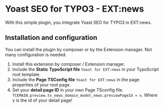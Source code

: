 # Yoast SEO for TYPO3 - EXT:news
With this simple plugin, you integrate Yoast SEO for TYPO3 in EXT:news. 

## Installation and configuration
You can install the plugin by composer or by the Extension manager. Not many configuration is needed. 

1. Install this extension by composer / Extension manager.
2. Include the **Static TypoScript file** `Yoast for EXT:news` in your TypoScript root template.
3. Include the **Page TSConfig file** `Yoast for EXT:news` in the page properties of your root page.
4. Set your **detail page ID** in your own Page TSconfig file. `TCEMAIN.preview.tx_news_domain_model_news.previewPageId = x`. 
Where x is the id of your detail page!
